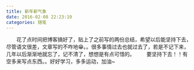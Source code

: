 ```yaml
---
title: 新年新气象
date: 2016-02-08 22:23:19
categories: 随笔
---
```


&emsp;&emsp;花了点时间把博客搞好了，贴上了之前写的两份总结，希望以后能坚持下去，尽管语文很差，文章写的不咋地😁。。很多事情过去也就过去了，若是不记下来，几年以后渐渐地就忘了，记不清了，想想是有点可惜的。
&emsp;&emsp;要坚持下去！！有空多来写点东西。。好好学习，多多运动，加油~